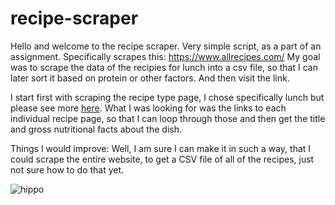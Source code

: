 # recipe-scraper

Hello and welcome to the recipe scraper. Very simple script, as a part of an assignment. Specifically scrapes this: https://www.allrecipes.com/
My goal was to scrape the data of the recipies for lunch into a csv file, so that I can later sort it based on protein or other factors. And then visit the link.

I start first with scraping the recipe type page, I chose specifically lunch but please see more [here](https://www.allrecipes.com/). 
What I was looking for was the links to each individual recipe page, so that I can loop through those and then get the title and gross nutritional facts about the dish.

Things I would improve:
Well, I am sure I can make it in such a way, that I could scrape the entire website, to get a CSV file of all of the recipes, just not sure how to do that yet.

![hippo](https://media0.giphy.com/media/v1.Y2lkPTc5MGI3NjExcWU0OXJqcGxxazFtYzRydWQzZDVkdzI1eWZkNjFoenJvenNyYjAxeiZlcD12MV9pbnRlcm5hbF9naWZfYnlfaWQmY3Q9Zw/wpqBuMjbrii1Y9pCpo/giphy.gif)
